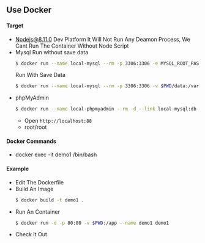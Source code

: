 ## Use Docker

#### Target
- Nodejs@8.11.0 Dev Platform
  It Will Not Run Any Deamon Process, We Cant Run The Container Without Node Script
- Mysql
  Run without save data
  ```bash
  $ docker run --name local-mysql --rm -p 3306:3306 -e MYSQL_ROOT_PASSWORD=root -d mysql:5.6
  ```
  Run With Save Data
  ```bash
  $ docker run --name local-mysql --rm -p 3306:3306 -v $PWD/data:/var/lib/mysql -e MYSQL_ROOT_PASSWORD=root -d mysql:5.6
  ```
- phpMyAdmin
  ```bash
  $ docker run --name local-phpmyadmin --rm -d --link local-mysql:db -p 88:80 phpmyadmin/phpmyadmin
  ```
  - Open `http://localhost:88`
  - root/root



#### Docker Commands

- docker exec -it demo1 /bin/bash


#### Example

- Edit The Dockerfile
- Build An Image
  ```bash
  $ docker build -t demo1 .
  ```
- Run An Container
  ```bash
  $ docker run -d -p 80:80 -v $PWD:/app --name demo1 demo1
  ```
- Check It Out
